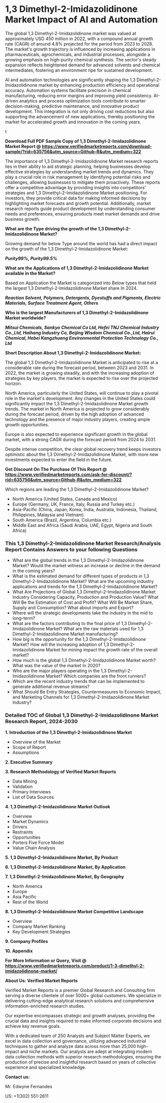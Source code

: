 <meta name="title" content="Global 1,3 Dimethyl-2-Imidazolidinone Market Impact of AI and Automation"><meta name="description" content="The global 1,3 Dimethyl-2-Imidazolidinone market was valued at approximately USD 450 million in 2022, with a compound annual growth rate (CAGR) of around 4.8% projecte"><meta name="title" content="1,3 Dimethyl-2-Imidazolidinone Market Size, Share, Scope, Trends, Growth, Opportunities, Analysis, Forecast"><h1>1,3 Dimethyl-2-Imidazolidinone Market Impact of AI and Automation</h1><p>The global 1,3 Dimethyl-2-Imidazolidinone market was valued at approximately USD 450 million in 2022, with a compound annual growth rate (CAGR) of around 4.8% projected for the period from 2023 to 2028. The market's growth trajectory is influenced by increasing applications in pharmaceuticals, agrochemicals, and industrial processes, alongside a growing emphasis on high-purity chemical synthesis. The sector's steady expansion reflects heightened demand for advanced solvents and chemical intermediates, fostering an environment ripe for sustained development.</p><p>AI and automation technologies are significantly shaping the 1,3 Dimethyl-2-Imidazolidinone market by enhancing production efficiency and operational accuracy. Automation systems facilitate precision in chemical manufacturing, reducing error margins and improving yield consistency. AI-driven analytics and process optimization tools contribute to smarter decision-making, predictive maintenance, and innovative product development. This integration is not only driving cost reductions but also supporting the advancement of new applications, thereby positioning the market for accelerated growth and innovation in the coming years.</p>t</p><p id="" class=""><strong>Download Full PDF Sample Copy of 1,3 Dimethyl-2-Imidazolidinone Market Report @ <a href="https://www.verifiedmarketreports.com/download-sample/?rid=635756&utm_source=Github-R&utm_medium=322" target="_blank">https://www.verifiedmarketreports.com/download-sample/?rid=635756&utm_source=Github-R&utm_medium=322</a></strong></p><p>The importance of&nbsp;1,3 Dimethyl-2-Imidazolidinone Market research reports lies in their ability to aid strategic planning, helping businesses develop effective strategies by understanding market trends and dynamics. They play a crucial role in risk management by identifying potential risks and challenges, allowing businesses to mitigate them proactively. These reports offer a competitive advantage by providing insights into competitors' strategies and 1,3 Dimethyl-2-Imidazolidinone Market positioning. For investors, they provide critical data for making informed decisions by highlighting market forecasts and growth potential. Additionally, market research reports guide product development by understanding consumer needs and preferences, ensuring products meet market demands and drive business growth.</p><p><strong>What are the&nbsp;Type driving the growth of the 1,3 Dimethyl-2-Imidazolidinone Market?</strong></p><p id="" class="">Growing demand for below Type around the world has had a direct impact on the growth of the 1,3 Dimethyl-2-Imidazolidinone Market:</p><em><strong>Purity99%, Purity99.5%</strong></em></p><strong>What are the&nbsp;Applications&nbsp;of 1,3 Dimethyl-2-Imidazolidinone Market available in the Market?</strong></p><p id="" class="">Based on Application the Market is categorized into Below types that held the largest 1,3 Dimethyl-2-Imidazolidinone Market share In 2024.</p><em><strong>Reaction Solvent, Polymers, Detergents, Dyestuffs and Pigments, Electric Materials, Surface Treatment Agent, Others</strong></em></p><strong>Who is the largest Manufacturers of 1,3 Dimethyl-2-Imidazolidinone Market worldwide?</strong></p><p><em><strong>Mitsui Chemicals, Sankyo Chemical Co Ltd, Hefei TNJ Chemical Industry Co.,Ltd, Haihang Industry Co, Beijing Wisdom Chemical Co.,Ltd, Hairui Chemical, Hebei Kangzhuang Environmental Protection Technology Co., Ltd</strong></em></p><p id="" class=""><strong>Short Description About 1,3 Dimethyl-2-Imidazolidinone Market:</strong></p><p>The global 1,3 Dimethyl-2-Imidazolidinone Market is anticipated to rise at a considerable rate during the forecast period, between 2023 and 2031. In 2022, the market is growing steadily, and with the increasing adoption of strategies by key players, the market is expected to rise over the projected horizon.</p><p>North America, particularly the United States, will continue to play a pivotal role in the market's development. Any changes in the United States could significantly impact the 1,3 Dimethyl-2-Imidazolidinone Market growth trends. The market in North America is projected to grow considerably during the forecast period, driven by the high adoption of advanced technology and the presence of major industry players, creating ample growth opportunities.</p><p>Europe is also expected to experience significant growth in the global market, with a strong CAGR during the forecast period from 2024 to 2031.</p><p>Despite intense competition, the clear global recovery trend keeps investors optimistic about the 1,3 Dimethyl-2-Imidazolidinone Market, with more new investments expected to enter the field in the future.</p><p id="" class=""><strong>Get Discount On The Purchase Of This Report @ <a href="https://www.verifiedmarketreports.com/ask-for-discount/?rid=635756&utm_source=Github-R&utm_medium=322" target="_blank">https://www.verifiedmarketreports.com/ask-for-discount/?rid=635756&utm_source=Github-R&utm_medium=322</a></strong></p>Which regions are leading the 1,3 Dimethyl-2-Imidazolidinone Market?</p><ul><li>North America (United States, Canada and Mexico)</li><li>Europe (Germany, UK, France, Italy, Russia and Turkey etc.)</li><li>Asia-Pacific (China, Japan, Korea, India, Australia, Indonesia, Thailand, Philippines, Malaysia and Vietnam)</li><li>South America (Brazil, Argentina, Columbia etc.)</li><li>Middle East and Africa (Saudi Arabia, UAE, Egypt, Nigeria and South Africa)</li></ul><h3 id="" class="">This 1,3 Dimethyl-2-Imidazolidinone Market Research/Analysis Report Contains Answers to your following Questions</h3><ul><li>What are the global trends in the 1,3 Dimethyl-2-Imidazolidinone Market? Would the market witness an increase or decline in the demand in the coming years?</li><li>What is the estimated demand for different types of products in 1,3 Dimethyl-2-Imidazolidinone Market? What are the upcoming industry applications and trends for the 1,3 Dimethyl-2-Imidazolidinone Market?</li><li>What Are Projections of Global 1,3 Dimethyl-2-Imidazolidinone Market Industry Considering Capacity, Production and Production Value? What Will Be the Estimation of Cost and Profit? What Will Be Market Share, Supply and Consumption? What about imports and Export?</li><li>Where will the strategic developments take the industry in the mid to long-term?</li><li>What are the factors contributing to the final price of 1,3 Dimethyl-2-Imidazolidinone Market? What are the raw materials used for 1,3 Dimethyl-2-Imidazolidinone Market manufacturing?</li><li>How big is the opportunity for the 1,3 Dimethyl-2-Imidazolidinone Market? How will the increasing adoption of 1,3 Dimethyl-2-Imidazolidinone Market for mining impact the growth rate of the overall market?</li><li>How much is the global 1,3 Dimethyl-2-Imidazolidinone Market worth? What was the value of the market In 2020?</li><li>Who are the major players operating in the 1,3 Dimethyl-2-Imidazolidinone Market? Which companies are the front runners?</li><li>Which are the recent industry trends that can be implemented to generate additional revenue streams?</li><li>What Should Be Entry Strategies, Countermeasures to Economic Impact, and Marketing Channels for 1,3 Dimethyl-2-Imidazolidinone Market Industry?</li></ul><h3 id="" class="">Detailed TOC of Global 1,3 Dimethyl-2-Imidazolidinone Market Research Report, 2024-2030</h3><p id="" class=""><strong>1. Introduction of the 1,3 Dimethyl-2-Imidazolidinone Market</strong></p><ul><li>Overview of the Market</li><li>Scope of Report</li><li>Assumptions</li></ul><p id="" class=""><strong>2. Executive Summary</strong></p><p id="" class=""><strong>3. Research Methodology of Verified Market Reports</strong></p><ul><li>Data Mining</li><li>Validation</li><li>Primary Interviews</li><li>List of Data Sources</li></ul><p id="" class=""><strong>4. 1,3 Dimethyl-2-Imidazolidinone Market Outlook</strong></p><ul><li>Overview</li><li>Market Dynamics</li><li>Drivers</li><li>Restraints</li><li>Opportunities</li><li>Porters Five Force Model</li><li>Value Chain Analysis</li></ul><p id="" class=""><strong>5. 1,3 Dimethyl-2-Imidazolidinone Market, By Product</strong></p><p id="" class=""><strong>6. 1,3 Dimethyl-2-Imidazolidinone Market, By Application</strong></p><p id="" class=""><strong>7. 1,3 Dimethyl-2-Imidazolidinone Market, By Geography</strong></p><ul><li>North America</li><li>Europe</li><li>Asia Pacific</li><li>Rest of the World</li></ul><p id="" class=""><strong>8. 1,3 Dimethyl-2-Imidazolidinone Market Competitive Landscape</strong></p><ul><li>Overview</li><li>Company Market Ranking</li><li>Key Development Strategies</li></ul><p id="" class=""><strong>9. Company Profiles</strong></p><p id="" class=""><strong>10. Appendix</strong></p><p id="" class=""><strong>For More Information or Query, Visit @ <a href="https://www.verifiedmarketreports.com/product/1-3-dimethyl-2-imidazolidinone-market/" target="_blank">https://www.verifiedmarketreports.com/product/1-3-dimethyl-2-imidazolidinone-market/</a></strong></p><p id="" class=""><strong>About Us: Verified Market Reports</strong></p><p id="" class="">Verified Market Reports is a premier Global Research and Consulting firm serving a diverse clientele of over 5000+ global customers. We specialize in delivering cutting-edge analytical research solutions and comprehensive information-enriched research studies.</p><p id="" class="">Our expertise encompasses strategic and growth analyses, providing the crucial data and insights required to make informed corporate decisions and achieve key revenue goals.</p><p id="" class="">With a dedicated team of 250 Analysts and Subject Matter Experts, we excel in data collection and governance, utilizing advanced industrial techniques to gather and analyze data across more than 25,000 high-impact and niche markets. Our analysts are adept at integrating modern data collection methods with superior research methodologies, ensuring the production of precise and insightful research based on years of collective experience and specialized knowledge.</p><p id="" class=""><strong>Contact us:</strong></p><p id="" class="">Mr. Edwyne Fernandes</p><p id="" class="">US: +1(302) 551-2611</p>
